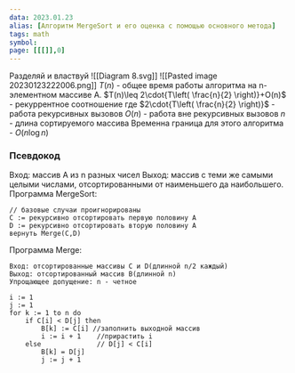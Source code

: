 ```yaml
---
data: 2023.01.23
alias: [Алгоритм MergeSort и его оценка с помощью основного метода]
tags: math
symbol:
page: [[[]],0]
---
```

Разделяй и властвуй
![[Diagram 8.svg]]
![[Pasted image 20230123222006.png]]
$T(n)$ - общее время работы алгоритма на n-элементном массиве A.
$T(n)\leq 2\cdot{T\left( \frac{n}{2} \right)}+O(n)$ - рекуррентное соотношение
где $2\cdot{T\left( \frac{n}{2} \right)}$ - работа рекурсивных вызовов
$O(n)$ - работа вне рекурсивных вызовов
$n$ - длина сортируемого массива
Временна граница для этого алгоритма - $O(n\log n)$

### Псевдокод
Вход: массив A из n разных чисел
Выход: массив с теми же самыми целыми числами, отсортированными от наименьшего да наибольшего.
Программа MergeSort:
```pseduocode
// базовые случаи проигнорированы
C := рекурсивно отсортировать первую половину A
D := рекурсивно отсортировать вторую половину A
вернуть Merge(C,D)
```
Программа Merge:
```pseudocode
Вход: отсортированные массивы C и D(длинной n/2 каждый)
Выход: отсортированный массив B(длинной n)
Упрощающее допущение: n - четное

i := 1
j := 1
for k := 1 to n do
	if C[i] < D[j] then
		B[k] := C[i] //заполнить выходной массив
		i := i + 1    //прирастить i
	else              // D[j] < C[i]
		B[k] = D[j]
		j := j + 1
```
